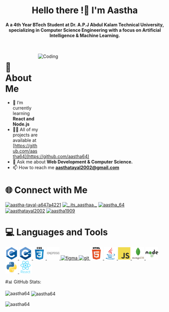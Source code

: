 <h1 align="center">Hello there !👋 I'm Aastha</h1>
<h4 align="center">A a 4th Year BTech Student at Dr. A.P.J Abdul Kalam Technical University, specializing in Computer Science Engineering with a focus on Artificial Intelligence & Machine Learning.</h4>
<p align="center"><img src="https://komarev.com/ghpvc/?username=Divyanshu-RS&style=flat-square&color=blue" alt=""></p>
<img src= "https://user-images.githubusercontent.com/59734313/157189039-c09b3e38-9f42-42c0-ab54-14f1574190a7.gif"  alt = "Coding"  width = "400"  height = "300" align = "right">


# 💫 About Me
- 🌱 I’m currently learning **React and Node.js**
- 👨‍💻 All of my projects are available at [https://github.com/aastha64](https://github.com/aastha64)
- 💬 Ask me about **Web Development & Computer Science.**
- 📫 How to reach me **aasthatayal2002@gmail.com**


# 🌐 Connect with Me
<p align="left">
<a href="https://linkedin.com/in/aastha-tayal-a647a4221" target="blank"><img align="center" src="https://raw.githubusercontent.com/rahuldkjain/github-profile-readme-generator/master/src/images/icons/Social/linked-in-alt.svg" alt="aastha-tayal-a647a4221" height="30" width="40" /></a>
<a href="https://instagram.com/_.its_aasthaa._" target="blank"><img align="center" src="https://raw.githubusercontent.com/rahuldkjain/github-profile-readme-generator/master/src/images/icons/Social/instagram.svg" alt="_.its_aasthaa._" height="30" width="40" /></a>
<a href="https://www.codechef.com/users/aastha_64" target="blank"><img align="center" src="https://cdn.jsdelivr.net/npm/simple-icons@3.1.0/icons/codechef.svg" alt="aastha_64" height="30" width="40" /></a>
<a href="https://www.leetcode.com/aasthatayal2002" target="blank"><img align="center" src="https://raw.githubusercontent.com/rahuldkjain/github-profile-readme-generator/master/src/images/icons/Social/leet-code.svg" alt="aasthatayal2002" height="30" width="40" /></a>
<a href="https://auth.geeksforgeeks.org/user/aastha1909" target="blank"><img align="center" src="https://raw.githubusercontent.com/rahuldkjain/github-profile-readme-generator/master/src/images/icons/Social/geeks-for-geeks.svg" alt="aastha1909" height="30" width="40" /></a>
</p>


# 💻 Languages and Tools
<p align="left"> <a href="https://www.cprogramming.com/" target="_blank" rel="noreferrer"> <img src="https://raw.githubusercontent.com/devicons/devicon/master/icons/c/c-original.svg" alt="c" width="40" height="40"/> </a> <a href="https://www.w3schools.com/cpp/" target="_blank" rel="noreferrer"> <img src="https://raw.githubusercontent.com/devicons/devicon/master/icons/cplusplus/cplusplus-original.svg" alt="cplusplus" width="40" height="40"/> </a> <a href="https://www.w3schools.com/css/" target="_blank" rel="noreferrer"> <img src="https://raw.githubusercontent.com/devicons/devicon/master/icons/css3/css3-original-wordmark.svg" alt="css3" width="40" height="40"/> </a> <a href="https://expressjs.com" target="_blank" rel="noreferrer"> <img src="https://raw.githubusercontent.com/devicons/devicon/master/icons/express/express-original-wordmark.svg" alt="express" width="40" height="40"/> </a> <a href="https://www.figma.com/" target="_blank" rel="noreferrer"> <img src="https://www.vectorlogo.zone/logos/figma/figma-icon.svg" alt="figma" width="40" height="40"/> </a> <a href="https://git-scm.com/" target="_blank" rel="noreferrer"> <img src="https://www.vectorlogo.zone/logos/git-scm/git-scm-icon.svg" alt="git" width="40" height="40"/> </a> <a href="https://www.w3.org/html/" target="_blank" rel="noreferrer"> <img src="https://raw.githubusercontent.com/devicons/devicon/master/icons/html5/html5-original-wordmark.svg" alt="html5" width="40" height="40"/> </a> <a href="https://www.java.com" target="_blank" rel="noreferrer"> <img src="https://raw.githubusercontent.com/devicons/devicon/master/icons/java/java-original.svg" alt="java" width="40" height="40"/> </a> <a href="https://developer.mozilla.org/en-US/docs/Web/JavaScript" target="_blank" rel="noreferrer"> <img src="https://raw.githubusercontent.com/devicons/devicon/master/icons/javascript/javascript-original.svg" alt="javascript" width="40" height="40"/> </a> <a href="https://www.mongodb.com/" target="_blank" rel="noreferrer"> <img src="https://raw.githubusercontent.com/devicons/devicon/master/icons/mongodb/mongodb-original-wordmark.svg" alt="mongodb" width="40" height="40"/> </a> <a href="https://nodejs.org" target="_blank" rel="noreferrer"> <img src="https://raw.githubusercontent.com/devicons/devicon/master/icons/nodejs/nodejs-original-wordmark.svg" alt="nodejs" width="40" height="40"/> </a> <a href="https://www.python.org" target="_blank" rel="noreferrer"> <img src="https://raw.githubusercontent.com/devicons/devicon/master/icons/python/python-original.svg" alt="python" width="40" height="40"/> </a> <a href="https://reactjs.org/" target="_blank" rel="noreferrer"> <img src="https://raw.githubusercontent.com/devicons/devicon/master/icons/react/react-original-wordmark.svg" alt="react" width="40" height="40"/> </a> </p>

#📊 GitHub Stats:
<p><img align="left" src="https://github-readme-stats.vercel.app/api/top-langs?username=aastha64&show_icons=true&locale=en&layout=compact" alt="aastha64" /></p>
<p>&nbsp;<img align="center" src="https://github-readme-stats.vercel.app/api?username=aastha64&show_icons=true&locale=en" alt="aastha64" /></p>
<p><img align="center" src="https://github-readme-streak-stats.herokuapp.com/?user=aastha64&" alt="aastha64" /></p>


